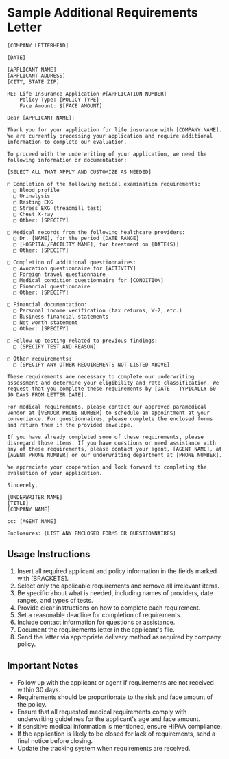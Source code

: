 # Sample Additional Requirements Letter

```
[COMPANY LETTERHEAD]

[DATE]

[APPLICANT NAME]
[APPLICANT ADDRESS]
[CITY, STATE ZIP]

RE: Life Insurance Application #[APPLICATION NUMBER]
    Policy Type: [POLICY TYPE]
    Face Amount: $[FACE AMOUNT]

Dear [APPLICANT NAME]:

Thank you for your application for life insurance with [COMPANY NAME]. We are currently processing your application and require additional information to complete our evaluation.

To proceed with the underwriting of your application, we need the following information or documentation:

[SELECT ALL THAT APPLY AND CUSTOMIZE AS NEEDED]

□ Completion of the following medical examination requirements:
  □ Blood profile
  □ Urinalysis
  □ Resting EKG
  □ Stress EKG (treadmill test)
  □ Chest X-ray
  □ Other: [SPECIFY]

□ Medical records from the following healthcare providers:
  □ Dr. [NAME], for the period [DATE RANGE]
  □ [HOSPITAL/FACILITY NAME], for treatment on [DATE(S)]
  □ Other: [SPECIFY]

□ Completion of additional questionnaires:
  □ Avocation questionnaire for [ACTIVITY]
  □ Foreign travel questionnaire
  □ Medical condition questionnaire for [CONDITION]
  □ Financial questionnaire
  □ Other: [SPECIFY]

□ Financial documentation:
  □ Personal income verification (tax returns, W-2, etc.)
  □ Business financial statements
  □ Net worth statement
  □ Other: [SPECIFY]

□ Follow-up testing related to previous findings:
  □ [SPECIFY TEST AND REASON]

□ Other requirements:
  □ [SPECIFY ANY OTHER REQUIREMENTS NOT LISTED ABOVE]

These requirements are necessary to complete our underwriting assessment and determine your eligibility and rate classification. We request that you complete these requirements by [DATE - TYPICALLY 60-90 DAYS FROM LETTER DATE].

For medical requirements, please contact our approved paramedical vendor at [VENDOR PHONE NUMBER] to schedule an appointment at your convenience. For questionnaires, please complete the enclosed forms and return them in the provided envelope.

If you have already completed some of these requirements, please disregard those items. If you have questions or need assistance with any of these requirements, please contact your agent, [AGENT NAME], at [AGENT PHONE NUMBER] or our underwriting department at [PHONE NUMBER].

We appreciate your cooperation and look forward to completing the evaluation of your application.

Sincerely,

[UNDERWRITER NAME]
[TITLE]
[COMPANY NAME]

cc: [AGENT NAME]

Enclosures: [LIST ANY ENCLOSED FORMS OR QUESTIONNAIRES]
```

## Usage Instructions

1. Insert all required applicant and policy information in the fields marked with [BRACKETS].
2. Select only the applicable requirements and remove all irrelevant items.
3. Be specific about what is needed, including names of providers, date ranges, and types of tests.
4. Provide clear instructions on how to complete each requirement.
5. Set a reasonable deadline for completion of requirements.
6. Include contact information for questions or assistance.
7. Document the requirements letter in the applicant's file.
8. Send the letter via appropriate delivery method as required by company policy.

## Important Notes

- Follow up with the applicant or agent if requirements are not received within 30 days.
- Requirements should be proportionate to the risk and face amount of the policy.
- Ensure that all requested medical requirements comply with underwriting guidelines for the applicant's age and face amount.
- If sensitive medical information is mentioned, ensure HIPAA compliance.
- If the application is likely to be closed for lack of requirements, send a final notice before closing.
- Update the tracking system when requirements are received. 